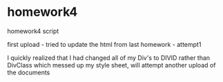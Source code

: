 # homework4
homework4 script

first upload - tried to update the html from last homework - attempt1

I quickly realized that I had changed all of my Div's to DIVID rather than DivClass which messed up my style sheet, will attempt another upload of the documents 
